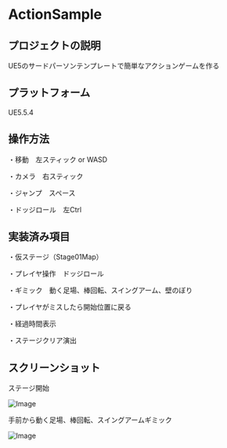 # ActionSample

## プロジェクトの説明

UE5のサードパーソンテンプレートで簡単なアクションゲームを作る

## プラットフォーム

UE5.5.4

## 操作方法

・移動　左スティック or WASD  

・カメラ　右スティック

・ジャンプ　スペース

・ドッジロール　左Ctrl

## 実装済み項目

・仮ステージ（Stage01Map）

・プレイヤ操作　ドッジロール

・ギミック　動く足場、棒回転、スイングアーム、壁のぼり

・プレイヤがミスしたら開始位置に戻る

・経過時間表示

・ステージクリア演出

## スクリーンショット

ステージ開始

![Image](https://github.com/user-attachments/assets/0637fd73-fb03-4f0e-908a-6b3c3e10bd2b)


手前から動く足場、棒回転、スイングアームギミック

![Image](https://github.com/user-attachments/assets/54cfb54d-49a9-4b42-8ed1-2eb867254461)
